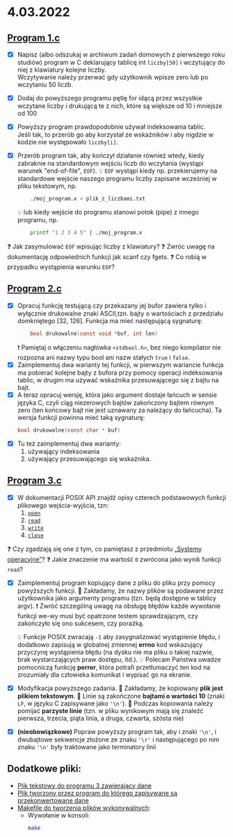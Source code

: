 # 4.03.2022

## [Program 1.c](1.c)

- [x] Napisz (albo odszukaj w archiwum zadań domowych z pierwszego roku studiów) program w C deklarujący tablicę int `liczby[50]` i wczytujący do niej z klawiatury kolejne liczby.  
Wczytywanie należy przerwać gdy użytkownik wpisze zero lub po wczytaniu 50 liczb.
- [x] Dodaj do powyższego programu pętlę for idącą przez wszystkie wczytane liczby i drukującą te z nich, które są większe od 10 i mniejsze od 100
- [x] Powyższy program prawdopodobnie używał indeksowania tablic. \
Jeśli tak, to przerób go aby korzystał ze wskaźników i aby nigdzie w kodzie nie występowało `liczby[i]`.
- [x] Przerób program tak, aby kończył działanie również wtedy, kiedy zabraknie na standardowym wejściu liczb do wczytania (wystąpi warunek "end-of-file", `EOF`). 
  :bulb: `EOF` wystąpi kiedy np. przekierujemy na standardowe wejście naszego programu liczby zapisane wcześniej w pliku tekstowym, np. 
    ```bash
        ./moj_program.x < plik_z_liczbami.txt
    ```
    
  :bulb: lub kiedy wejście do programu stanowi potok (pipe) z innego programu, np.
    ```bash
        printf "1 2 3 4 5" | ./moj_program.x
    ```


:question: Jak zasymulować `EOF` wpisując liczby z klawiatury?
:question: Zwróc uwagę na dokumentację odpowiednich funkcji jak scanf czy fgets. 
:question: Co robią w przypadku wystąpienia warunku `EOF`?

## [Program 2.c](2.c) 

- [x] Opracuj funkcję testującą czy przekazany jej bufor zawiera tylko i wyłącznie drukowalne znaki ASCII,tzn. bajty o wartościach z przedziału domkniętego [32, 126]. Funkcja ma mieć następującą sygnaturę: 
    ```c
        bool drukowalne(const void *buf, int len)
    ```
    :exclamation: Pamiętaj o włączeniu nagłówka `<stdbool.h>`, bez niego kompilator nie rozpozna ani nazwy typu bool ani nazw stałych `true` i `false`.
- [x] Zaimplementuj dwa warianty tej funkcji, w pierwszym wariancie funkcja ma pobierać kolejne bajty z bufora przy pomocy operacji indeksowania tablic, w drugim ma używać wskaźnika przesuwającego się z bajtu na bajt.
- [x] A teraz opracuj wersję, która jako argument dostaje łańcuch w sensie języka C, czyli ciąg niezerowych bajtów zakończony bajtem równym zero (ten końcowy bajt nie jest uznawany za należący do łańcucha). Ta wersja funkcji powinna mieć taką sygnaturę: 
    ```c 
    bool drukowalne(const char * buf)
    ```
- [x] Tu też zaimplementuj dwa warianty: 
  1. używający indeksowania
  2. używający przesuwającego się wskaźnika.

##  [Program 3.c](3.c)

- [x] W dokumentacji POSIX API znajdź opisy czterech podstawowych funkcji plikowego wejścia-wyjścia, tzn:
  1. [`open`](https://man7.org/linux/man-pages/man2/open.2.html)
  2. [`read`](https://man7.org/linux/man-pages/man2/read.2.html)
  3. [`write`](https://man7.org/linux/man-pages/man2/write.2.html)
  4. [`close`](https://man7.org/linux/man-pages/man2/close.2.html)
 
:question: Czy zgadzają się one z tym, co pamiętasz z przedmiotu [„Systemy operacyjne”](http://th.if.uj.edu.pl/~placzek/dydaktyka/SO/)?
:question: Jakie znaczenie ma wartość `0` zwrócona jako wynik funkcji `read`?
- [x] Zaimplementuj program kopiujący dane z pliku do pliku przy pomocy powyższych funkcji.
    :notebook: Zakładamy, że nazwy plików są podawane przez użytkownika jako argumenty programu (tzn. będą dostępne w tablicy argv). 
    :exclamation: Zwróć szczególną uwagę na obsługę błędów każde wywołanie funkcji we-wy musi być opatrzone testem sprawdzającym, czy zakończyło się ono sukcesem, czy porażką.

    :bulb: Funkcje POSIX zwracają `-1` aby zasygnalizować wystąpienie błędu, i dodatkowo zapisują w globalnej zmiennej **errno** kod wskazujący przyczynę wystąpienia błędu (na dysku nie ma pliku o takiej nazwie, brak wystarczających praw dostępu, itd.). 
    :bulb: Polecam Państwa uwadze pomocniczą funkcję **perror**, która potrafi przetłumaczyć ten kod na zrozumiały dla człowieka komunikat i wypisać go na ekranie.
- [x] Modyfikacja powyższego zadania. 
    :notebook: Zakładamy, że kopiowany **plik jest plikiem tekstowym**. 
    :notebook: Linie są zakończone **bajtami o wartości 10** (znaki `LF`, w języku C zapisywane jako `'\n'`). 
    :notebook: Podczas kopiowania należy pomijać **parzyste linie** (tzn. w pliku wynikowym mają się znaleźć pierwsza, trzecia, piąta linia, a druga, czwarta, szósta nie)
- [x] **(nieobowiązkowe)** Popraw powyższy program tak, aby i znaki `'\n'`, i dwubajtowe sekwencje złożone ze znaku `'\r'` i następującego po nim znaku `'\n'` były traktowane jako terminatory linii

## Dodatkowe pliki:
  - [Plik tekstowy do programu 3 zawierający dane](source.txt)
  - [Plik tworzony przez program do którego zapisywane są przekonwertowane dane](destination.txt)
  - [Makefile do tworzenia plików wykonywalnych](Makefile):
    - Wywołanie w konsoli:
        ```bash
        make
        ``` 